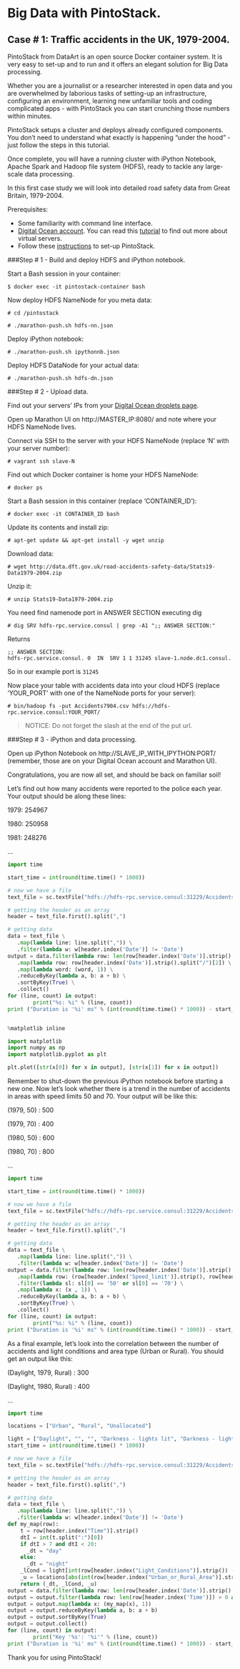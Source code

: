 # Big Data with PintoStack.
##  Case # 1: Traffic accidents in the UK, 1979-2004.
PintoStack from DataArt is an open source Docker container system. It is very easy to set-up and to run and it offers an elegant solution for Big Data processing. 

Whether you are a journalist or a researcher interested in open data and you are overwhelmed by laborious tasks of setting-up an infrastructure, configuring an environment, learning new unfamiliar tools and coding complicated apps - with PintoStack you can start crunching those numbers within minutes.

PintoStack setups a cluster and deploys already configured components. You don’t need to understand what exactly is happening “under the hood” - just follow the steps in this tutorial.  

Once complete, you will have a running cluster with iPython Notebook, Apache Spark and Hadoop file system (HDFS), ready to tackle any large-scale data processing.

In this first case study we will look into detailed road safety data from Great Britain, 1979-2004.
 
Prerequisites:
- Some familiarity with command line interface.
- [Digital Ocean account](https://cloud.digitalocean.com/login). You can read this [tutorial](https://www.digitalocean.com/community/tutorials/how-to-create-your-first-digitalocean-droplet-virtual-server) to find out more about virtual servers.
- Follow these [instructions](../../README.md) to set-up PintoStack.

###Step # 1 - Build and deploy HDFS and iPython notebook.

Start a Bash session in your container:

```$ docker exec -it pintostack-container bash```

Now deploy HDFS NameNode for you meta data:

```# cd /pintostack```

```# ./marathon-push.sh hdfs-nn.json```

Deploy iPython notebook:

```# ./marathon-push.sh ipythonnb.json```

Deploy HDFS DataNode for your actual data:

```# ./marathon-push.sh hdfs-dn.json```

###Step # 2 - Upload data.

Find out your servers’ IPs from your [Digital Ocean droplets page](https://cloud.digitalocean.com/droplets).

Open up Marathon UI on http://MASTER_IP:8080/ and note where your HDFS NameNode lives.

Connect via SSH to the server with your HDFS NameNode (replace ‘N’ with your server number):

```# vagrant ssh slave-N```

Find out which Docker container is home your HDFS NameNode:

```# docker ps```

Start a Bash session in this container (replace ‘CONTAINER_ID’):

```# docker exec -it CONTAINER_ID bash```

Update its contents and install zip:

```# apt-get update && apt-get install -y wget unzip```

Download data:

```# wget http://data.dft.gov.uk/road-accidents-safety-data/Stats19-Data1979-2004.zip```

Unzip it:

```# unzip Stats19-Data1979-2004.zip```

You need find namenode port in ANSWER SECTION executing dig

```# dig SRV hdfs-rpc.service.consul | grep -A1 ";; ANSWER SECTION:" ```          

Returns

```
;; ANSWER SECTION:
hdfs-rpc.service.consul. 0	IN	SRV	1 1 31245 slave-1.node.dc1.consul.
```

So in our example port is ```31245```

Now place your table with accidents data into your cloud HDFS (replace ‘YOUR_PORT’ with one of the NameNode ports for your server):

```# bin/hadoop fs -put Accidents7904.csv hdfs://hdfs-rpc.service.consul:YOUR_PORT/```

>NOTICE: Do not forget the slash at the end of the put url.

###Step # 3 - iPython and data processing.

Open up iPython Notebook on http://SLAVE_IP_WITH_IPYTHON:PORT/ (remember, those are on your Digital Ocean account and Marathon UI).

Congratulations, you are now all set, and should be back on familiar soil!

Let’s find out how many accidents were reported to the police each year.
Your output should be along these lines:

1979: 254967

1980: 250958

1981: 248276

… 

```python
import time

start_time = int(round(time.time() * 1000))

# now we have a file
text_file = sc.textFile("hdfs://hdfs-rpc.service.consul:31229/Accidents7904.csv")

# getting the header as an array
header = text_file.first().split(",")

# getting data
data = text_file \
   .map(lambda line: line.split(",")) \
   .filter(lambda w: w[header.index('Date')] != 'Date')
output = data.filter(lambda row: len(row[header.index('Date')].strip().split("/")) == 3) \
   .map(lambda row: row[header.index('Date')].strip().split("/")[2]) \
   .map(lambda word: (word, 1)) \
   .reduceByKey(lambda a, b: a + b) \
   .sortByKey(True) \
   .collect()
for (line, count) in output:
        print("%s: %i" % (line, count))
print ("Duration is '%i' ms" % (int(round(time.time() * 1000)) - start_time))


%matplotlib inline

import matplotlib
import numpy as np
import matplotlib.pyplot as plt

plt.plot([str(x[0]) for x in output], [str(x[1]) for x in output])
```

Remember to shut-down the previous iPython notebook before starting a new one.
Now let’s look whether there is a trend in the number of accidents in areas with speed limits 50 and 70.
Your output will be like this:

(1979, 50) : 500 

(1979, 70) : 400 

(1980, 50) : 600 

(1980, 70) : 800

… 


```python
import time

start_time = int(round(time.time() * 1000))

# now we have a file
text_file = sc.textFile("hdfs://hdfs-rpc.service.consul:31229/Accidents7904.csv")

# getting the header as an array
header = text_file.first().split(",")

# getting data
data = text_file \
   .map(lambda line: line.split(",")) \
   .filter(lambda w: w[header.index('Date')] != 'Date')
output = data.filter(lambda row: len(row[header.index('Date')].strip().split("/")) == 3) \
   .map(lambda row: (row[header.index('Speed_limit')].strip(), row[header.index('Date')].strip().split("/")[2])) \
   .filter(lambda sl: sl[0] == '50' or sl[0] == '70') \
   .map(lambda x: (x , 1)) \
   .reduceByKey(lambda a, b: a + b) \
   .sortByKey(True) \
   .collect()
for (line, count) in output:
        print("%s: %i" % (line, count))
print ("Duration is '%i' ms" % (int(round(time.time() * 1000)) - start_time))
```

As a final example, let’s look into the correlation between the number of accidents and light conditions and area type (Urban or Rural). 
You should get an output like this:

(Daylight, 1979, Rural) : 300 

(Daylight, 1980, Rural) : 400

… 

```python
import time

locations = ["Urban", "Rural", "Unallocated"]

light = ["Daylight", "", "", "Darkness - lights lit", "Darkness - lights unlit", "Darkness - no lighting", "Darkness - lighting unknown"]
start_time = int(round(time.time() * 1000))

# now we have a file
text_file = sc.textFile("hdfs://hdfs-rpc.service.consul:31229/Accidents7904.csv")

# getting the header as an array
header = text_file.first().split(",")

# getting data
data = text_file \
   .map(lambda line: line.split(",")) \
   .filter(lambda w: w[header.index('Date')] != 'Date')
def my_map(row):
    t = row[header.index("Time")].strip()
    dtI = int(t.split(":")[0])
    if dtI > 7 and dtI < 20:
      _dt = "day"
    else:
      _dt = "night"
    _lCond = light[int(row[header.index("Light_Conditions")].strip()) - 1]
    _u = locations[abs(int(row[header.index("Urban_or_Rural_Area")].strip())) - 1]
    return (_dt, _lCond, _u)
output = data.filter(lambda row: len(row[header.index('Date')].strip().split("/")) == 3)
output = output.filter(lambda row: len(row[header.index('Time')]) > 0 and row[header.index('Time')] != "NULL" and int(row[header.index('Urban_or_Rural_Area')]) < 3 and int(row[header.index('Light_Conditions')]) > 0)
output = output.map(lambda x: (my_map(x), 1))
output = output.reduceByKey(lambda a, b: a + b)
output = output.sortByKey(True)
output = output.collect()
for (line, count) in output:
        print("Key '%s': '%i'" % (line, count))
print ("Duration is '%i' ms" % (int(round(time.time() * 1000)) - start_time))
```

Thank you for using PintoStack! 

